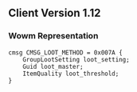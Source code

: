 ## Client Version 1.12

### Wowm Representation
```rust,ignore
cmsg CMSG_LOOT_METHOD = 0x007A {
    GroupLootSetting loot_setting;    
    Guid loot_master;    
    ItemQuality loot_threshold;    
}

```
